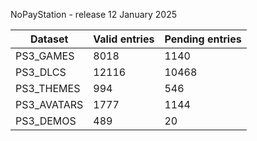 NoPayStation - release 12 January 2025

|  Dataset  |Valid entries|Pending entries|
|-----------|-------------|---------------|
| PS3_GAMES |     8018    |      1140     |
|  PS3_DLCS |    12116    |     10468     |
| PS3_THEMES|     994     |      546      |
|PS3_AVATARS|     1777    |      1144     |
| PS3_DEMOS |     489     |       20      |